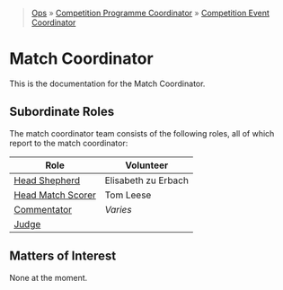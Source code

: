 > [Ops](https://bitbucket.org/srobo/ops-manual/wiki/Home) » [Competition Programme Coordinator](https://bitbucket.org/rspanton/sr-comp-programme/wiki/Home) » [Competition Event Coordinator](https://bitbucket.org/rspanton/sr-event-coord/wiki/Home)

# Match Coordinator

This is the documentation for the Match Coordinator.

## Subordinate Roles

The match coordinator team consists of the following roles, all of which report to the match coordinator:

| Role | Volunteer |
| --- | --- |
| [Head Shepherd](https://github.com/thomasleese/sr-match-coordinator/wiki/Shepherding#head-shepherd) | Elisabeth zu Erbach |
| [Head Match Scorer](https://github.com/thomasleese/sr-match-coordinator/wiki/Match-Scoring#head-match-scorer) | Tom Leese |
| [Commentator](https://github.com/thomasleese/sr-match-coordinator/wiki/Commentating#commentator) | *Varies* |
| [Judge](https://github.com/thomasleese/sr-match-coordinator/wiki/Judging#judge) |  |

## Matters of Interest

None at the moment.